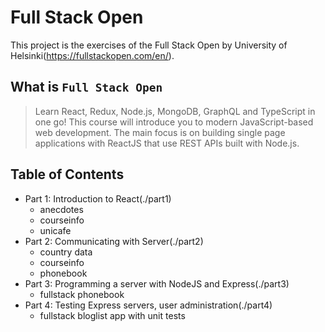 # Full Stack Open

This project is the exercises of the Full Stack Open by University of Helsinki(https://fullstackopen.com/en/).

## What is `Full Stack Open`

> Learn React, Redux, Node.js, MongoDB, GraphQL and TypeScript in one go! This course will introduce you to modern JavaScript-based web development. The main focus is on building single page applications with ReactJS that use REST APIs built with Node.js.

## Table of Contents

- Part 1: Introduction to React(./part1)
  - anecdotes
  - courseinfo
  - unicafe
- Part 2: Communicating with Server(./part2)
  - country data
  - courseinfo
  - phonebook
- Part 3: Programming a server with NodeJS and Express(./part3)
  - fullstack phonebook
- Part 4: Testing Express servers, user administration(./part4)
  - fullstack bloglist app with unit tests

